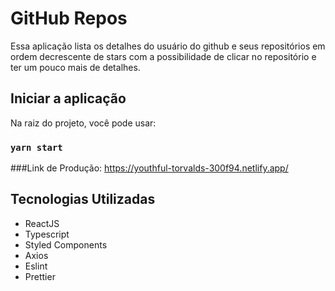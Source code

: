 # GitHub Repos

Essa aplicação lista os detalhes do usuário do github e seus repositórios em ordem decrescente de stars com a possibilidade de clicar no repositório e ter um pouco mais de detalhes.

## Iniciar a aplicação

Na raiz do projeto, você pode usar:

### `yarn start`

###Link de Produção: https://youthful-torvalds-300f94.netlify.app/

## Tecnologias Utilizadas
- ReactJS
- Typescript
- Styled Components
- Axios
- Eslint
- Prettier

